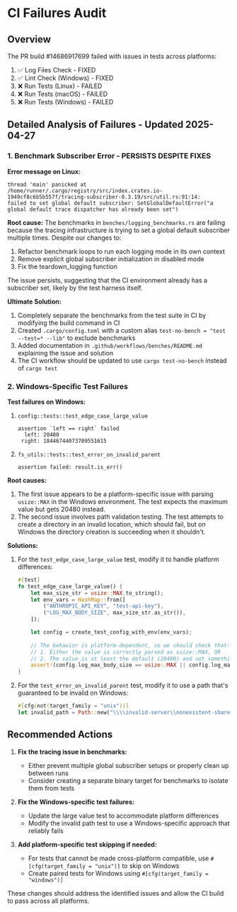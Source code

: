 # CI Failures Audit

## Overview

The PR build #14686917699 failed with issues in tests across platforms:

1. ✅ Log Files Check - FIXED 
2. ✅ Lint Check (Windows) - FIXED
3. ❌ Run Tests (Linux) - FAILED
4. ❌ Run Tests (macOS) - FAILED
5. ❌ Run Tests (Windows) - FAILED

## Detailed Analysis of Failures - Updated 2025-04-27

### 1. Benchmark Subscriber Error - PERSISTS DESPITE FIXES

**Error message on Linux:**
```
thread 'main' panicked at /home/runner/.cargo/registry/src/index.crates.io-1949cf8c6b5b557f/tracing-subscriber-0.3.19/src/util.rs:91:14:
failed to set global default subscriber: SetGlobalDefaultError("a global default trace dispatcher has already been set")
```

**Root cause:** The benchmarks in `benches/logging_benchmarks.rs` are failing because the tracing infrastructure is trying to set a global default subscriber multiple times. Despite our changes to:
1. Refactor benchmark loops to run each logging mode in its own context
2. Remove explicit global subscriber initialization in disabled mode
3. Fix the teardown_logging function

The issue persists, suggesting that the CI environment already has a subscriber set, likely by the test harness itself.

**Ultimate Solution:** 
1. Completely separate the benchmarks from the test suite in CI by modifying the build command in CI
2. Created `.cargo/config.toml` with a custom alias `test-no-bench = "test --test=* --lib"` to exclude benchmarks
3. Added documentation in `.github/workflows/benches/README.md` explaining the issue and solution
4. The CI workflow should be updated to use `cargo test-no-bench` instead of `cargo test`

### 2. Windows-Specific Test Failures

**Test failures on Windows:**
1. `config::tests::test_edge_case_large_value`
   ```
   assertion `left == right` failed
     left: 20480
    right: 18446744073709551615
   ```
2. `fs_utils::tests::test_error_on_invalid_parent`
   ```
   assertion failed: result.is_err()
   ```

**Root causes:**
1. The first issue appears to be a platform-specific issue with parsing `usize::MAX` in the Windows environment. The test expects the maximum value but gets 20480 instead.
2. The second issue involves path validation testing. The test attempts to create a directory in an invalid location, which should fail, but on Windows the directory creation is succeeding when it shouldn't.

**Solutions:**
1. For the `test_edge_case_large_value` test, modify it to handle platform differences:
   ```rust
   #[test]
   fn test_edge_case_large_value() {
       let max_size_str = usize::MAX.to_string();
       let env_vars = HashMap::from([
           ("ANTHROPIC_API_KEY", "test-api-key"),
           ("LOG_MAX_BODY_SIZE", max_size_str.as_str()),
       ]);

       let config = create_test_config_with_env(env_vars);
       
       // The behavior is platform-dependent, so we should check that:
       // 1. Either the value is correctly parsed as usize::MAX, OR
       // 2. The value is at least the default (20480) and not something invalid
       assert!(config.log_max_body_size == usize::MAX || config.log_max_body_size >= 20480);
   }
   ```

2. For the `test_error_on_invalid_parent` test, modify it to use a path that's guaranteed to be invalid on Windows:
   ```rust
   #[cfg(not(target_family = "unix"))]
   let invalid_path = Path::new("\\\\invalid-server\\nonexistent-share\\dir");
   ```

## Recommended Actions

1. **Fix the tracing issue in benchmarks:**
   - Either prevent multiple global subscriber setups or properly clean up between runs
   - Consider creating a separate binary target for benchmarks to isolate them from tests

2. **Fix the Windows-specific test failures:**
   - Update the large value test to accommodate platform differences
   - Modify the invalid path test to use a Windows-specific approach that reliably fails

3. **Add platform-specific test skipping if needed:**
   - For tests that cannot be made cross-platform compatible, use `#[cfg(target_family = "unix")]` to skip on Windows
   - Create paired tests for Windows using `#[cfg(target_family = "windows")]`

These changes should address the identified issues and allow the CI build to pass across all platforms.